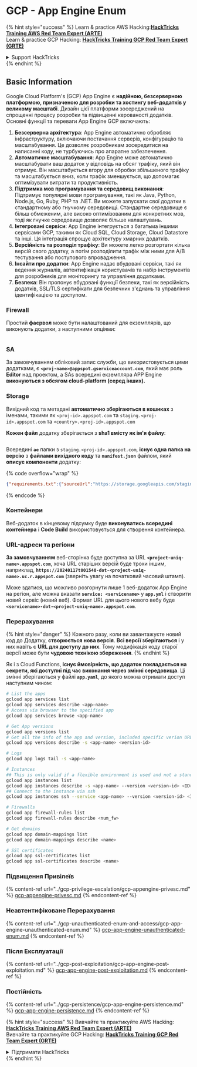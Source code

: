 # GCP - App Engine Enum

{% hint style="success" %}
Learn & practice AWS Hacking:<img src="../../../.gitbook/assets/image (1) (1) (1) (1).png" alt="" data-size="line">[**HackTricks Training AWS Red Team Expert (ARTE)**](https://training.hacktricks.xyz/courses/arte)<img src="../../../.gitbook/assets/image (1) (1) (1) (1).png" alt="" data-size="line">\
Learn & practice GCP Hacking: <img src="../../../.gitbook/assets/image (2) (1).png" alt="" data-size="line">[**HackTricks Training GCP Red Team Expert (GRTE)**<img src="../../../.gitbook/assets/image (2) (1).png" alt="" data-size="line">](https://training.hacktricks.xyz/courses/grte)

<details>

<summary>Support HackTricks</summary>

* Check the [**subscription plans**](https://github.com/sponsors/carlospolop)!
* **Join the** 💬 [**Discord group**](https://discord.gg/hRep4RUj7f) or the [**telegram group**](https://t.me/peass) or **follow** us on **Twitter** 🐦 [**@hacktricks\_live**](https://twitter.com/hacktricks_live)**.**
* **Share hacking tricks by submitting PRs to the** [**HackTricks**](https://github.com/carlospolop/hacktricks) and [**HackTricks Cloud**](https://github.com/carlospolop/hacktricks-cloud) github repos.

</details>
{% endhint %}

## Basic Information <a href="#reviewing-app-engine-configurations" id="reviewing-app-engine-configurations"></a>

Google Cloud Platform's (GCP) App Engine є **надійною, безсерверною платформою, призначеною для розробки та хостингу веб-додатків у великому масштабі**. Дизайн цієї платформи зосереджений на спрощенні процесу розробки та підвищенні керованості додатків. Основні функції та переваги App Engine GCP включають:

1. **Безсерверна архітектура**: App Engine автоматично обробляє інфраструктуру, включаючи постачання серверів, конфігурацію та масштабування. Це дозволяє розробникам зосередитися на написанні коду, не турбуючись про апаратне забезпечення.
2. **Автоматичне масштабування**: App Engine може автоматично масштабувати ваш додаток у відповідь на обсяг трафіку, який він отримує. Він масштабується вгору для обробки збільшеного трафіку та масштабується вниз, коли трафік зменшується, що допомагає оптимізувати витрати та продуктивність.
3. **Підтримка мов програмування та середовищ виконання**: Підтримує популярні мови програмування, такі як Java, Python, Node.js, Go, Ruby, PHP та .NET. Ви можете запускати свої додатки в стандартному або гнучкому середовищі. Стандартне середовище є більш обмеженим, але високо оптимізованим для конкретних мов, тоді як гнучке середовище дозволяє більше налаштувань.
4. **Інтегровані сервіси**: App Engine інтегрується з багатьма іншими сервісами GCP, такими як Cloud SQL, Cloud Storage, Cloud Datastore та інші. Ця інтеграція спрощує архітектуру хмарних додатків.
5. **Версійність та розподіл трафіку**: Ви можете легко розгортати кілька версій свого додатку, а потім розподілити трафік між ними для A/B тестування або поступового впровадження.
6. **Інсайти про додатки**: App Engine надає вбудовані сервіси, такі як ведення журналів, автентифікація користувачів та набір інструментів для розробників для моніторингу та управління додатками.
7. **Безпека**: Він пропонує вбудовані функції безпеки, такі як версійність додатків, SSL/TLS сертифікати для безпечних з'єднань та управління ідентифікацією та доступом.

### Firewall

Простий **фаєрвол** може бути налаштований для екземплярів, що виконують додатки, з наступними опціями:

<figure><img src="../../../.gitbook/assets/image (246).png" alt=""><figcaption></figcaption></figure>

### SA

За замовчуванням обліковий запис служби, що використовується цими додатками, є **`<proj-name>@appspot.gserviceaccount.com`**, який має роль **Editor** над проектом, а SAs всередині екземпляра APP Engine **виконуються з обсягом cloud-platform (серед інших).**

### Storage

Вихідний код та метадані **автоматично зберігаються в кошиках** з іменами, такими як `<proj-id>.appspot.com` та `staging.<proj-id>.appspot.com` та `<country>.<proj-id>.appspot.com`

**Кожен файл** додатку зберігається з **sha1 вмісту як ім'я файлу**:

<figure><img src="../../../.gitbook/assets/image (82).png" alt=""><figcaption></figcaption></figure>

Всередині **`ae`** папки з `staging.<proj-id>.appspot.com`, **існує одна папка на версію** з **файлами вихідного коду** та **`manifest.json`** файлом, який **описує компоненти** додатку:

{% code overflow="wrap" %}
```json
{"requirements.txt":{"sourceUrl":"https://storage.googleapis.com/staging.onboarding-host-98efbf97812843.appspot.com/a270eedcbe2672c841251022b7105d340129d108","sha1Sum":"a270eedc_be2672c8_41251022_b7105d34_0129d108"},"main_test.py":{"sourceUrl":"https://storage.googleapis.com/staging.onboarding-host-98efbf97812843.appspot.com/0ca32fd70c953af94d02d8a36679153881943f32","sha1Sum":"0ca32fd7_0c953af9_4d02d8a ...
```
{% endcode %}

### Контейнери

Веб-додаток в кінцевому підсумку буде **виконуватись всередині контейнера** і **Code Build** використовується для створення контейнера.

### URL-адреси та регіони

**За замовчуванням** веб-сторінка буде доступна за URL **`<project-uniq-name>.appspot.com`**, хоча URL старіших версій буде трохи іншим, наприклад, **`https://20240117t001540-dot-<project-uniq-name>.uc.r.appspot.com`** (зверніть увагу на початковий часовий штамп).

Може здатися, що можливо розгорнути лише 1 веб-додаток App Engine на регіон, але можна вказати **`service: <servicename>`** у **`app.yml`** і створити новий сервіс (новий веб). Формат URL для цього нового вебу буде **`<servicename>-dot-<project-uniq-name>.appspot.com`**.

### Перерахування

{% hint style="danger" %}
Кожного разу, коли ви завантажуєте новий код до Додатку, **створюється нова версія**. **Всі версії зберігаються** і у них навіть є **URL для доступу до них**. Тому модифікація коду старої версії може бути **чудовою технікою збереження**.
{% endhint %}

Як і з Cloud Functions, **існує ймовірність, що додаток покладається на секрети, які доступні під час виконання через змінні середовища**. Ці змінні зберігаються у файлі **`app.yaml`**, до якого можна отримати доступ наступним чином:
```bash
# List the apps
gcloud app services list
gcloud app services describe <app-name>
# Access via browser to the specified app
gcloud app services browse <app-name>

# Get App versions
gcloud app versions list
# Get all the info of the app and version, included specific verion URL and the env
gcloud app versions describe -s <app-name> <version-id>

# Logs
gcloud app logs tail -s <app-name>

# Instances
## This is only valid if a flexible environment is used and not a standard one
gcloud app instances list
gcloud app instances describe -s <app-name> --version <version-id> <ID>
## Connect to the instance via ssh
gcloud app instances ssh --service <app-name> --version <version-id> <ID>

# Firewalls
gcloud app firewall-rules list
gcloud app firewall-rules describe <num_fw>

# Get domains
gcloud app domain-mappings list
gcloud app domain-mappings describe <name>

# SSl certificates
gcloud app ssl-certificates list
gcloud app ssl-certificates describe <name>
```
### Підвищення Привілеїв

{% content-ref url="../gcp-privilege-escalation/gcp-appengine-privesc.md" %}
[gcp-appengine-privesc.md](../gcp-privilege-escalation/gcp-appengine-privesc.md)
{% endcontent-ref %}

### Неавтентифіковане Перерахування

{% content-ref url="../gcp-unauthenticated-enum-and-access/gcp-app-engine-unauthenticated-enum.md" %}
[gcp-app-engine-unauthenticated-enum.md](../gcp-unauthenticated-enum-and-access/gcp-app-engine-unauthenticated-enum.md)
{% endcontent-ref %}

### Після Експлуатації

{% content-ref url="../gcp-post-exploitation/gcp-app-engine-post-exploitation.md" %}
[gcp-app-engine-post-exploitation.md](../gcp-post-exploitation/gcp-app-engine-post-exploitation.md)
{% endcontent-ref %}

### Постійність

{% content-ref url="../gcp-persistence/gcp-app-engine-persistence.md" %}
[gcp-app-engine-persistence.md](../gcp-persistence/gcp-app-engine-persistence.md)
{% endcontent-ref %}

{% hint style="success" %}
Вивчайте та практикуйте AWS Hacking:<img src="../../../.gitbook/assets/image (1) (1) (1) (1).png" alt="" data-size="line">[**HackTricks Training AWS Red Team Expert (ARTE)**](https://training.hacktricks.xyz/courses/arte)<img src="../../../.gitbook/assets/image (1) (1) (1) (1).png" alt="" data-size="line">\
Вивчайте та практикуйте GCP Hacking: <img src="../../../.gitbook/assets/image (2) (1).png" alt="" data-size="line">[**HackTricks Training GCP Red Team Expert (GRTE)**<img src="../../../.gitbook/assets/image (2) (1).png" alt="" data-size="line">](https://training.hacktricks.xyz/courses/grte)

<details>

<summary>Підтримати HackTricks</summary>

* Перевірте [**плани підписки**](https://github.com/sponsors/carlospolop)!
* **Приєднуйтесь до** 💬 [**групи Discord**](https://discord.gg/hRep4RUj7f) або [**групи Telegram**](https://t.me/peass) або **слідкуйте** за нами в **Twitter** 🐦 [**@hacktricks\_live**](https://twitter.com/hacktricks_live)**.**
* **Діліться хакерськими трюками, надсилаючи PR до** [**HackTricks**](https://github.com/carlospolop/hacktricks) та [**HackTricks Cloud**](https://github.com/carlospolop/hacktricks-cloud) репозиторіїв на github.

</details>
{% endhint %}
